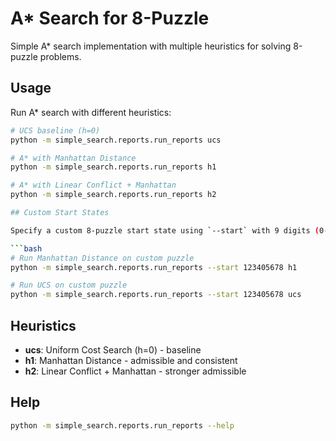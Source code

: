 # A* Search for 8-Puzzle

Simple A* search implementation with multiple heuristics for solving 8-puzzle problems.

## Usage

Run A* search with different heuristics:

```bash
# UCS baseline (h=0)
python -m simple_search.reports.run_reports ucs

# A* with Manhattan Distance
python -m simple_search.reports.run_reports h1

# A* with Linear Conflict + Manhattan
python -m simple_search.reports.run_reports h2

## Custom Start States

Specify a custom 8-puzzle start state using `--start` with 9 digits (0-8):

```bash
# Run Manhattan Distance on custom puzzle
python -m simple_search.reports.run_reports --start 123405678 h1

# Run UCS on custom puzzle  
python -m simple_search.reports.run_reports --start 123405678 ucs
```

## Heuristics

- **ucs**: Uniform Cost Search (h=0) - baseline
- **h1**: Manhattan Distance - admissible and consistent
- **h2**: Linear Conflict + Manhattan - stronger admissible

## Help

```bash
python -m simple_search.reports.run_reports --help
```

